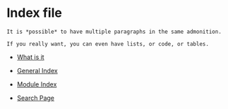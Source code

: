 # Index file

```{note}
It is *possible* to have multiple paragraphs in the same admonition.

If you really want, you can even have lists, or code, or tables.
```

- [What is it](./pipeline/overview.md)

- [General Index](genindex)
- [Module Index](modindex)
- [Search Page](search)
